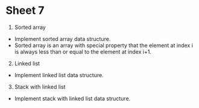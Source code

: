 # Sheet 7

1. Sorted array
- Implement sorted array data structure.
- Sorted array is an array with special property that the element at index i is always less than or equal to the element at index i+1.

2. Linked list
- Implement linked list data structure.

3. Stack with linked list
- Implement stack with linked list data structure.
